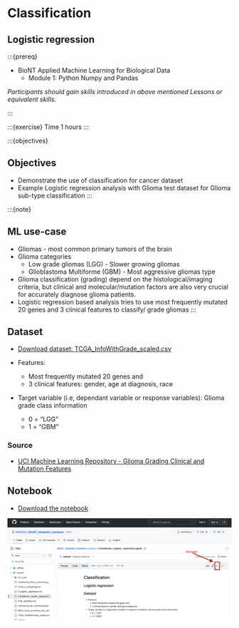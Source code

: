 # Classification

## Logistic regression

:::{prereq}

* BioNT Applied Machine Learning for Biological Data
  * Module 1: Python Numpy and Pandas

*Participants should gain skills introduced in above mentioned Lessons or equivalent skills.*

:::

:::{exercise} Time
1 hours
:::

:::{objectives}

## Objectives

* Demonstrate the use of classification for cancer dataset
* Example Logistic regression analysis with Glioma test dataset for Glioma sub-type classification
:::

:::{note}

## ML use-case

* Gliomas - most common primary tumors of the brain
* Glioma categories
  * Low grade gliomas (LGG) - Slower growing gliomas
  * Glioblastoma Multiforme (GBM) - Most aggressive gliomas type
* Glioma classification (grading) depend on the histological/imaging criteria, but clinical and molecular/mutation factors are also very crucial for accurately diagnose glioma patients.
* Logistic regression based analysis tries to use most frequently mutated 20 genes and 3 clinical features to classify/ grade gliomas
:::

## Dataset

* [Download dataset: TCGA_InfoWithGrade_scaled.csv](test_data/logistic_reg/TCGA_InfoWithGrade_scaled.csv)

* Features:
  * Most frequently mutated 20 genes and
  * 3 clinical features: gender, age at diagnosis, race
* Target variable (i.e, dependant variable or response variables): Glioma grade class information
  * 0 = “LGG”
  * 1 = “GBM”

### Source

* [UCI Machine Learning Repository - Glioma Grading Clinical and Mutation Features](https://archive.ics.uci.edu/dataset/759/glioma+grading+clinical+and+mutation+features+dataset)

## Notebook

* [Download the notebook](https://github.com/NAICNO/BioNT_Module2_handson/blob/main/content/2.Notebook_Logistic_regression.ipynb)

![alt text](image-1.png)